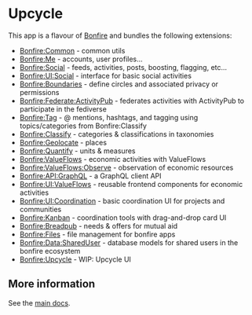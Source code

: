 # Upcycle

This app is a flavour of [Bonfire](https://bonfirenetworks.org/) and bundles the following extensions:

- [Bonfire:Common](https://github.com/bonfire-networks/bonfire_common) - common utils
- [Bonfire:Me](https://github.com/bonfire-networks/bonfire_me) - accounts, user profiles...
- [Bonfire:Social](https://github.com/bonfire-networks/bonfire_social) - feeds, activities, posts, boosting, flagging, etc...
- [Bonfire:UI:Social](https://github.com/bonfire-ecosystem/bonfire_ui_social) - interface for basic social activities 
- [Bonfire:Boundaries](https://github.com/bonfire-networks/bonfire_boundaries) - define circles and associated privacy or permissions
- [Bonfire:Federate:ActivityPub](https://github.com/bonfire-networks/bonfire_federate_activitypub) - federates activities with ActivityPub to participate in the fediverse
- [Bonfire:Tag](https://github.com/bonfire-ecosystem/bonfire_tag) - @ mentions, hashtags, and tagging using topics/categories from Bonfire:Classify
- [Bonfire:Classify](https://github.com/bonfire-ecosystem/bonfire_classify) - categories & classifications in taxonomies
- [Bonfire:Geolocate](https://github.com/bonfire-ecosystem/bonfire_geolocate) - places
- [Bonfire:Quantify](https://github.com/bonfire-ecosystem/bonfire_quantify) - units & measures
- [Bonfire:ValueFlows](https://github.com/bonfire-ecosystem/bonfire_valueflows) - economic activities with ValueFlows
- [Bonfire:ValueFlows:Observe](https://github.com/bonfire-ecosystem/bonfire_valueflows_observe) - observation of economic resources
- [Bonfire:API:GraphQL](https://github.com/bonfire-ecosystem/bonfire_api_graphql) - a GraphQL client API
- [Bonfire:UI:ValueFlows](https://github.com/bonfire-networks/bonfire_ui_valueflows) - reusable frontend components for economic activities 
- [Bonfire:UI:Coordination](https://github.com/bonfire-networks/bonfire_ui_valueflows) - basic coordination UI for projects and communities
- [Bonfire:Kanban](https://github.com/bonfire-networks/bonfire_breadpub) - coordination tools with drag-and-drop card UI
- [Bonfire:Breadpub](https://github.com/bonfire-networks/bonfire_breadpub) - needs & offers for mutual aid
- [Bonfire:Files](https://github.com/bonfire-networks/bonfire_files) - file management for bonfire apps
- [Bonfire:Data:SharedUser](https://github.com/bonfire-networks/bonfire_data_shared_user) - database models for shared users in the bonfire ecosystem
- [Bonfire:Upcycle](https://gitlab.com/msoe.edu/sdl/y22sdl/sdl-upcycle/upcycle_ext) - WIP: Upcycle UI

## More information

See the [main docs](../../README.md).
